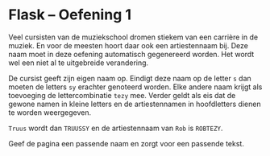 # Flask – Oefening 1

Veel cursisten van de muziekschool dromen stiekem van een carrière in de muziek. En voor de meesten hoort daar ook een artiestennaam bij. Deze naam moet in deze oefening automatisch gegenereerd worden. Het wordt wel een niet al te uitgebreide verandering. 

De cursist geeft zijn eigen naam op. Eindigt deze naam op de letter `s` dan moeten de letters `sy` erachter genoteerd worden. Elke andere naam krijgt als toevoeging de lettercombinatie `tezy` mee.  Verder geldt als eis dat de gewone namen in kleine letters en de artiestennamen in hoofdletters dienen te worden weergegeven.

`Truus` wordt dan `TRUUSSY` en de artiestennaam van `Rob` is `ROBTEZY`. 

Geef de pagina een passende naam en zorgt voor een passende tekst.
